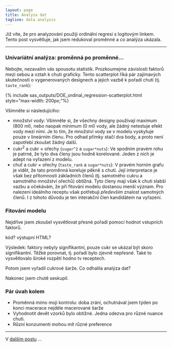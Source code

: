 ```yaml
---
layout: page
title: Analýza dat
tagline: data analysis
---
```


Již víte, že pro analyzování použiji ordinální regresi s logitovým linkem. Tento post vysvětluje, jak jsem redukoval proměnné a co analýza ukázala.

---



### Univariátní analýza: proměnná po proměnné...

Nebojte, nezavalím vás spousotu statistik. Prozkoumejme závislosti faktorů mezi sebou a vztah k chuti graficky. Tento scatterplot říká pár zajímavých skutečností o vygenerovaných designech a jejich vazbě k pořadí chuti (tj. `taste_rank`):  

{% include sas_outputs/DOE_ordinal_regression-scatterplot.html style="max-width: 200px;"%}

Všimněte si následujícího:
- množství vody: Všimněte si, že všechny designy používají maximum (800 ml), nebo naopak minimum (0 ml) vody, ale žádný netestuje efekt vody mezi nimi. Je to tím, že množství vody se v modelu vyskytuje pouze v lineárním členu. Pro odhad přímky stačí dva body, a proto není zapotřebí zkoušet žádný další.
- cukr<sup>2</sup> a cukr &times; ořechy (`sugar^2` a `sugar*nuts`): Ve spodním pravém rohu je patrné, že tyto dva členy jsou hodně korelované. Jeden z nich je adept na vyřazení z modelu.
- chuť a cukr &times; ořechy (`taste_rank` a `sugar*nuts`): V pravém horním grafu je vidět, že tato proměnná koreluje pěkně s chutí. Její interpretace je však bez přítomnosti základních členů (tj. samotného cukru a samotného množství ořechů) obtížná. Tyto členy mají však k chuti slabší vazbu a očekávám, že při fitování modelu dostanou menší význam. Pro nalezení ideálního receptu však potřebuji _především_ znalost samotných členů. I z tohoto důvodu je ten interakční člen kandidátem na vyřazení.

### Fitování modelu
Nejdříve jsem zkoušel vysvětlovat přesné pořadí pomocí hodnot vstupních faktorů.

kód?
výstupní HTML?

Výsledek: faktory nebyly signifikantní, pouze cukr se ukázal být skoro signifikantní. Těžké porovnat, tj. pořadí bylo zjevně nepřesné. Také to vysvětlovalo široké rozpětí hodno tv receptech. 


Potom jsem vyřadil cukrové šarže. Co odhalila analýza dat?


Nakonec jsem chutě seskupil.


### Pár úvah kolem

- Proměnná mimo moji kontrolu: doba zrání, ochutnával jsem týden po konci macerace nejdéle macerované šarže
- Vyhodnotit devět vzorků bylo obtížné. Jedna odezva pro různé nuance chuti.
- Různí konzumenti mohou mít různé preference


---

V [dalším postu](orechovka7.html) ...

